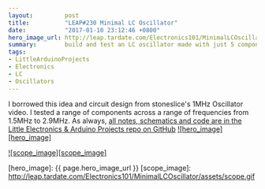 ```yaml
---
layout:         post
title:          "LEAP#230 Minimal LC Oscillator"
date:           "2017-01-10 23:12:46 +0800"
hero_image_url: http://leap.tardate.com/Electronics101/MinimalLCOscillator/assets/MinimalLCOscillator_build.jpg
summary:        build and test an LC oscillator made with just 5 components
tags:
- LittleArduinoProjects
- Electronics
- LC
- Oscillators
---
```


I borrowed this idea and circuit design from stoneslice's 1MHz Oscillator video.
I tested a range of components across a range of frequencies from 1.5MHz to 2.9MHz.
As always, [all notes, schematics and code are in the Little Electronics & Arduino Projects repo on GitHub][project]
[![hero_image][hero_image]][project]

[![scope_image][scope_image]][project]


[leap]: http://leap.tardate.com
[project]: https://github.com/tardate/LittleArduinoProjects/tree/master/Electronics101/MinimalLCOscillator
[hero_image]: {{ page.hero_image_url }}
[scope_image]: http://leap.tardate.com/Electronics101/MinimalLCOscillator/assets/scope.gif
